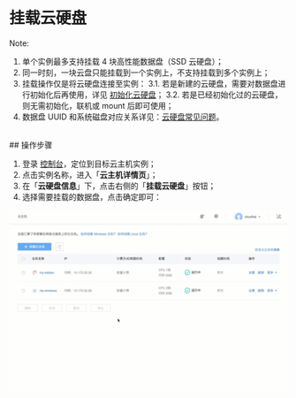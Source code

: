 # 挂载云硬盘


<span>Note:</span><div class="alertContent">
1. 单个实例最多支持挂载 4 块高性能数据盘（SSD 云硬盘）；
2. 同一时刻，一块云盘只能挂载到一个实例上，不支持挂载到多个实例上；
3. 挂载操作仅是将云硬盘连接至实例：
3.1. 若是新建的云硬盘，需要对数据盘进行初始化后再使用，详见 [初始化云硬盘](http://support.c.163.com/md.html#!平台服务/云硬盘/使用指南/初始化云硬盘/Linux云主机分区、格式化、挂载数据盘.md)；
3.2. 若是已经初始化过的云硬盘，则无需初始化，联机或 mount 后即可使用；
4. 数据盘 UUID 和系统磁盘对应关系详见：[云硬盘常见问题](../md.html#!容器服务/云主机/常见问题/云硬盘常见问题.md)。</div>

<br>
## 操作步骤

1. 登录 [控制台](https://c.163.com/dashboard#/m/win/)，定位到目标云主机实例；
2. 点击实例名称，进入「**云主机详情页**」；
3. 在「**云硬盘信息**」下，点击右侧的「**挂载云硬盘**」按钮；
4. 选择需要挂载的数据盘，点击确定即可：

![](../../../../平台服务/云硬盘/image/挂载云硬盘-云主机.gif)